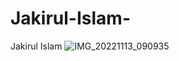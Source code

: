 # Jakirul-Islam-
Jakirul Islam 
![IMG_20221113_090935](https://user-images.githubusercontent.com/124812645/218327384-4deed4a1-e1f2-4901-afc9-6883b0afdc56.jpg)
